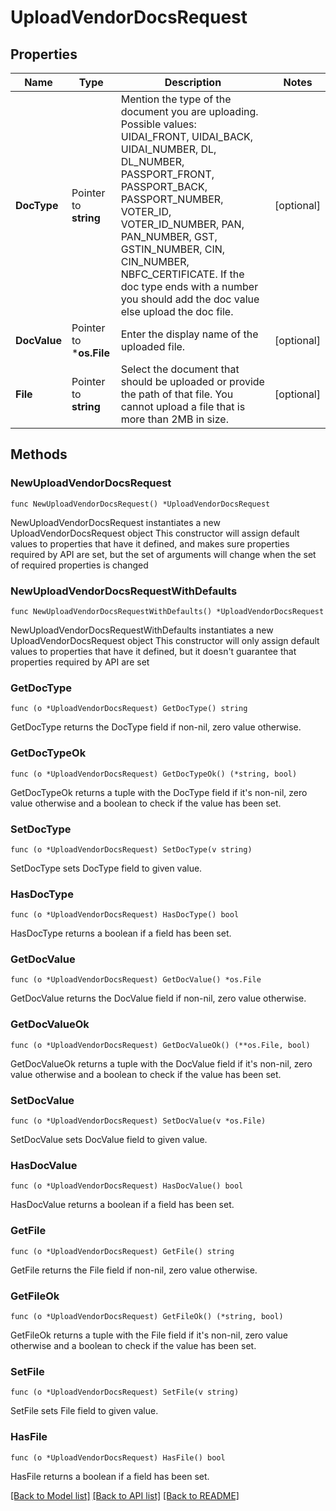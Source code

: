 # UploadVendorDocsRequest

## Properties

Name | Type | Description | Notes
------------ | ------------- | ------------- | -------------
**DocType** | Pointer to **string** | Mention the type of the document you are uploading. Possible values: UIDAI_FRONT, UIDAI_BACK, UIDAI_NUMBER, DL, DL_NUMBER, PASSPORT_FRONT, PASSPORT_BACK, PASSPORT_NUMBER, VOTER_ID, VOTER_ID_NUMBER, PAN, PAN_NUMBER, GST, GSTIN_NUMBER, CIN, CIN_NUMBER, NBFC_CERTIFICATE. If the doc type ends with a number you should add the doc value else upload the doc file. | [optional] 
**DocValue** | Pointer to ***os.File** | Enter the display name of the uploaded file. | [optional] 
**File** | Pointer to **string** | Select the document that should be uploaded or provide the path of that file. You cannot upload a file that is more than 2MB in size. | [optional] 

## Methods

### NewUploadVendorDocsRequest

`func NewUploadVendorDocsRequest() *UploadVendorDocsRequest`

NewUploadVendorDocsRequest instantiates a new UploadVendorDocsRequest object
This constructor will assign default values to properties that have it defined,
and makes sure properties required by API are set, but the set of arguments
will change when the set of required properties is changed

### NewUploadVendorDocsRequestWithDefaults

`func NewUploadVendorDocsRequestWithDefaults() *UploadVendorDocsRequest`

NewUploadVendorDocsRequestWithDefaults instantiates a new UploadVendorDocsRequest object
This constructor will only assign default values to properties that have it defined,
but it doesn't guarantee that properties required by API are set

### GetDocType

`func (o *UploadVendorDocsRequest) GetDocType() string`

GetDocType returns the DocType field if non-nil, zero value otherwise.

### GetDocTypeOk

`func (o *UploadVendorDocsRequest) GetDocTypeOk() (*string, bool)`

GetDocTypeOk returns a tuple with the DocType field if it's non-nil, zero value otherwise
and a boolean to check if the value has been set.

### SetDocType

`func (o *UploadVendorDocsRequest) SetDocType(v string)`

SetDocType sets DocType field to given value.

### HasDocType

`func (o *UploadVendorDocsRequest) HasDocType() bool`

HasDocType returns a boolean if a field has been set.

### GetDocValue

`func (o *UploadVendorDocsRequest) GetDocValue() *os.File`

GetDocValue returns the DocValue field if non-nil, zero value otherwise.

### GetDocValueOk

`func (o *UploadVendorDocsRequest) GetDocValueOk() (**os.File, bool)`

GetDocValueOk returns a tuple with the DocValue field if it's non-nil, zero value otherwise
and a boolean to check if the value has been set.

### SetDocValue

`func (o *UploadVendorDocsRequest) SetDocValue(v *os.File)`

SetDocValue sets DocValue field to given value.

### HasDocValue

`func (o *UploadVendorDocsRequest) HasDocValue() bool`

HasDocValue returns a boolean if a field has been set.

### GetFile

`func (o *UploadVendorDocsRequest) GetFile() string`

GetFile returns the File field if non-nil, zero value otherwise.

### GetFileOk

`func (o *UploadVendorDocsRequest) GetFileOk() (*string, bool)`

GetFileOk returns a tuple with the File field if it's non-nil, zero value otherwise
and a boolean to check if the value has been set.

### SetFile

`func (o *UploadVendorDocsRequest) SetFile(v string)`

SetFile sets File field to given value.

### HasFile

`func (o *UploadVendorDocsRequest) HasFile() bool`

HasFile returns a boolean if a field has been set.


[[Back to Model list]](../README.md#documentation-for-models) [[Back to API list]](../README.md#documentation-for-api-endpoints) [[Back to README]](../README.md)



